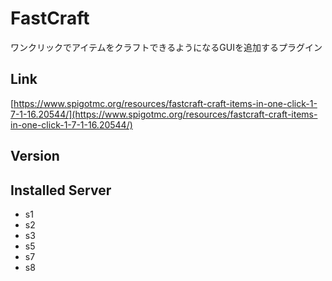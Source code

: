 # FastCraft
ワンクリックでアイテムをクラフトできるようになるGUIを追加するプラグイン

## Link
[https://www.spigotmc.org/resources/fastcraft-craft-items-in-one-click-1-7-1-16.20544/](https://www.spigotmc.org/resources/fastcraft-craft-items-in-one-click-1-7-1-16.20544/)

## Version

## Installed Server
- s1
- s2
- s3
- s5
- s7
- s8
